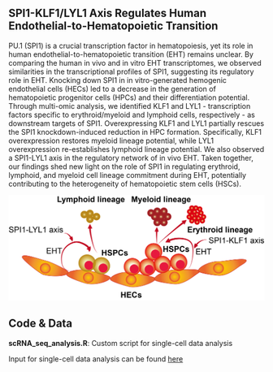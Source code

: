 ## SPI1-KLF1/LYL1 Axis Regulates Human Endothelial-to-Hematopoietic Transition
PU.1 (SPI1) is a crucial transcription factor in hematopoiesis, yet its role in human endothelial-to-hematopoietic transition (EHT) remains unclear. By comparing the human in vivo and in vitro EHT transcriptomes, we observed similarities in the transcriptional profiles of SPI1, suggesting its regulatory role in EHT. Knocking down SPI1 in in vitro-generated hemogenic endothelial cells (HECs) led to a decrease in the generation of hematopoietic progenitor cells (HPCs) and their differentiation potential. Through multi-omic analysis, we identified KLF1 and LYL1 - transcription factors specific to erythroid/myeloid and lymphoid cells, respectively - as downstream targets of SPI1. Overexpressing KLF1 and LYL1 partially rescues the SPI1 knockdown-induced reduction in HPC formation. Specifically, KLF1 overexpression restores myeloid lineage potential, while LYL1 overexpression re-establishes lymphoid lineage potential. We also observed a SPI1-LYL1 axis in the regulatory network of in vivo EHT. Taken together, our findings shed new light on the role of SPI1 in regulating erythroid, lymphoid, and myeloid cell lineage commitment during EHT, potentially contributing to the heterogeneity of hematopoietic stem cells (HSCs).

![image](https://github.com/YenLab/Human_SPI1_Regulate_EHT/blob/main/GraphSummary/GraphSummary.png)

## Code & Data
**scRNA_seq_analysis.R**: Custom script for single-cell data analysis

Input for single-cell data analysis can be found [here](https://drive.google.com/drive/folders/1KEKTXFVULinv7Cm4KeIbYXSiLF_u6jX6?usp=drive_link)

